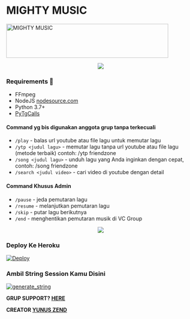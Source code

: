 # MIGHTY MUSIC

<a href="https://cooltext.com"><img src="https://telegra.ph/file/dfb09ff513d1bad341439.mp4" width="432" height="91" alt="MIGHTY MUSIC" /></a>

<p align="center">
  <img src="https://telegra.ph/file/2fd31137412841a586abc.jpg">
</p>

<h3>Requirements 📝</h3>

- FFmpeg
- NodeJS [nodesource.com](https://nodesource.com/)
- Python 3.7+
- [PyTgCalls](https://github.com/pytgcalls/pytgcalls)

#### Command yg bis digunakan anggota grup tanpa terkecuali 
- `/play` - balas url youtube atau file lagu untuk memutar lagu
- `/ytp <judul lagu>` - memutar lagu tanpa url youtube atau file lagu (metode terbaik) contoh: /ytp friendzone
- `/song <judul lagu>` - unduh lagu yang Anda inginkan dengan cepat, contoh: /song friendzone
- `/search <judul video>` - cari video di youtube dengan detail

#### Command Khusus Admin
- `/pause` - jeda pemutaran lagu
- `/resume` - melanjutkan pemutaran lagu
- `/skip` - putar lagu berikutnya
- `/end` - menghentikan pemutaran musik di VC Group

<p align="center">
  <img src="https://telegra.ph/file/57ce183f5f2e735bfab26.jpg">
</p>

### Deploy Ke Heroku</h4>

[![Deploy](https://www.herokucdn.com/deploy/button.svg)](https://heroku.com/deploy?template=https://github.com/Yunus-ZEND/Mighty-Music)

### Ambil String Session Kamu Disini

<a href="https://replit.com/@SpEcHiDe/GenerateStringSessionhttps://replit.com/@SpEcHiDe/GenerateStringSession"><img src="https://img.shields.io/badge/run-string__session.py-magenta?style=for-the-badge&logo=repl.it" alt="generate_string" /></a>

**GRUP SUPPORT? [HERE](https://t.me/KingUserbotSupport)**

**CREATOR [YUNUS ZEND](https://t.me/ZendYNS)**
